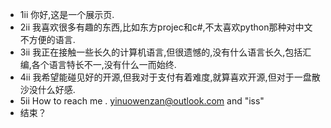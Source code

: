 - 1ii 你好,这是一个展示页.
- 2ii 我喜欢很多有趣的东西,比如东方projec和c#,不太喜欢python那种对中文不方便的语言.
- 3ii 我正在接触一些长久的计算机语言,但很遗憾的,没有什么语言长久,包括汇编,各个语言特长不一,没有什么一而始终.
- 4ii 我希望能碰见好的开源,但我对于支付有着难度,就算喜欢开源,但对于一盘散沙没什么好感.
- 5ii How to reach me . yinuowenzan@outlook.com and "iss"
- 结束？
